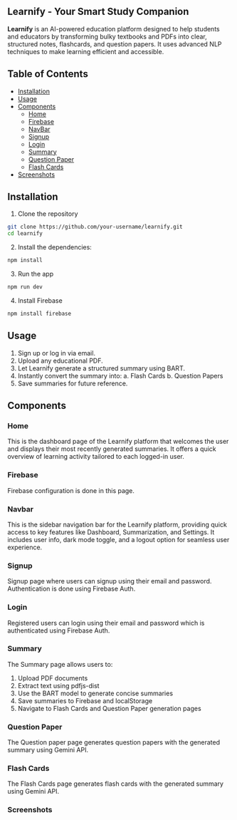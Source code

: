 ## Learnify - Your Smart Study Companion

**Learnify** is an AI-powered education platform designed to help students and educators by transforming bulky textbooks and PDFs into clear, structured notes, flashcards, and question papers. It uses advanced NLP techniques to make learning efficient and accessible.

## Table of Contents

- [Installation](#installation)
- [Usage](#usage)
- [Components](#components)
  - [Home](#home)
  - [Firebase](#firebase)
  - [NavBar](#navbar)
  - [Signup](#signup)
  - [Login](#login)
  - [Summary](#summary)
  - [Question Paper](#question-paper)
  - [Flash Cards](#flashcards)
- [Screenshots](#screenshots)

## Installation

1. Clone the repository

```sh
git clone https://github.com/your-username/learnify.git
cd learnify
```

2. Install the dependencies:

```sh
npm install
```

3. Run the app

```sh
npm run dev
```

4. Install Firebase

```sh
npm install firebase
```

## Usage

1. Sign up or log in via email.
2. Upload any educational PDF.
3. Let Learnify generate a structured summary using BART.
4. Instantly convert the summary into:
    a. Flash Cards 
    b. Question Papers 
5. Save summaries for future reference.

## Components

### Home
This is the dashboard page of the Learnify platform that welcomes the user and displays their most recently generated summaries. It offers a quick overview of learning activity tailored to each logged-in user.

### Firebase
Firebase configuration is done in this page.

### Navbar
This is the sidebar navigation bar for the Learnify platform, providing quick access to key features like Dashboard, Summarization, and Settings. It includes user info, dark mode toggle, and a logout option for seamless user experience.

### Signup
Signup page where users can signup using their email and password. Authentication is done using Firebase Auth.

### Login
Registered users can login using their email and password which is authenticated using Firebase Auth.

### Summary
The Summary page allows users to:

1. Upload PDF documents
2. Extract text using pdfjs-dist
3. Use the BART model to generate concise summaries
4. Save summaries to Firebase and localStorage
5. Navigate to Flash Cards and Question Paper generation pages

### Question Paper
The Question paper page generates question papers with the generated summary using Gemini API.

### Flash Cards
The Flash Cards page generates flash cards with the generated summary using Gemini API.

### Screenshots






